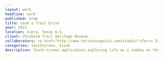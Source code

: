 ```yaml
---
layout: work
headline: work
published: true
title: Lead a Trail Drive
year: 2013
location: Cuero, Texas U.S.
client: Chisholm Trail Heritage Museum
collaborators: <a href="http://www.terraincognita.com/studio/">Terra Incognita</a>
categories: touchscreen, kiosk
description: Touch-screen application exploring life as a cowboy on the Chisholm Trail
---
```

